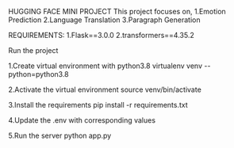 HUGGING FACE MINI PROJECT
This project focuses on,
    1.Emotion Prediction
    2.Language Translation
    3.Paragraph Generation

REQUIREMENTS:
    1.Flask==3.0.0
    2.transformers==4.35.2

Run the project

1.Create virtual environment with python3.8
virtualenv venv --python=python3.8

2.Activate the virtual environment
source venv/bin/activate

3.Install the requirements
pip install -r requirements.txt

4.Update the .env with corresponding values

5.Run the server
python app.py 